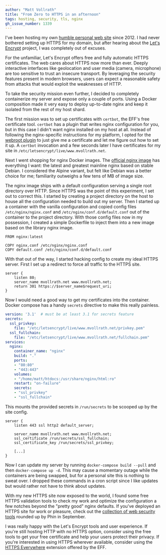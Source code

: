 ```yaml
---
author: "Matt Vollrath"
title: "From Zero to HTTPS in an afternoon"
tags: hosting, security, tls, nginx
gh_issue_number: 1339
---
```


I've been hosting my own [humble personal web site](https://mvollrath.net) since 2012. I had never bothered setting up HTTPS for my domain, but after hearing about the [Let's Encrypt](https://letsencrypt.org/) project, I was completely out of excuses.

For the unfamiliar, Let's Encrypt offers free and fully automatic HTTPS certificates. The web cares about HTTPS now more than ever. Deeply interactive interfaces like geolocation and user media (camera, microphone) are too sensitive to trust an insecure transport. By leveraging the security features present in modern browsers, users can expect a reasonable safety from attacks that would exploit the weaknesses of HTTP.

To take the security mission even further, I decided to completely containerize my server and expose only a couple of ports. Using a Docker composition made it very easy to deploy up-to-date nginx and keep it isolated from the rest of my host shard.

The first mission was to set up certificates with `certbot`, the EFF's free certificate tool. `certbot` has a plugin that writes nginx configuration for you, but in this case I didn't want nginx installed on my host at all. Instead of following the nginx-specific instructions for my platform, I opted for the [webroot plugin](https://certbot.eff.org/docs/using.html#webroot) to just give me a certificate and let me figure out how to set it up. A `certbot` invocation and a few seconds later I have certificates for my site in `/etc/letsencrypt/live/www.mvollrath.net`.

Next I went shopping for nginx Docker images. The [official nginx image](https://store.docker.com/images/nginx) has everything I want: the latest and greatest mainline nginx based on stable Debian. I considered the Alpine variant, but felt like Debian was a better choice for me; familiarity outweighs a few tens of MB of image size.

The nginx image ships with a default configuration serving a single root directory over HTTP. Since HTTPS was the point of this experiment, I set out to correct this. I started by creating a project directory on the host to house all the configuration needed to build out my server. Then I started up a container with the vanilla configuration and copied config files `/etc/nginx/nginx.conf` and `/etc/nginx/conf.d/default.conf` out of the container to the project directory. With those config files now in my possession, I created a simple Dockerfile to inject them into a new image based on the library nginx image.

```docker
FROM nginx:latest

COPY nginx.conf /etc/nginx/nginx.conf
COPY default.conf /etc/nginx/conf.d/default.conf
```

With that out of the way, I started hacking config to create my ideal HTTPS server. First I set up a redirect to force all traffic to the HTTPS site.

```nginx
server {
    listen 80;
    server_name mvollrath.net www.mvollrath.net;
    return 301 https://$server_name$request_uri;
}
```

Now I would need a good way to get my certificates into the container. Docker compose has a handy `secrets` directive to make this really painless.

```yaml
version: '3.1'  # must be at least 3.1 for secrets feature
secrets:
  ssl_privkey:
    file: "/etc/letsencrypt/live/www.mvollrath.net/privkey.pem"
  ssl_fullchain:
    file: "/etc/letsencrypt/live/www.mvollrath.net/fullchain.pem"
services:
  nginx:
    container_name: "nginx"
    build: "."
    ports:
    - "80:80"
    - "443:443"
    volumes:
    - "/home/matt/htdocs:/usr/share/nginx/html:ro"
    restart: "on-failure"
    secrets:
    - "ssl_privkey"
    - "ssl_fullchain"
```

This mounts the provided secrets in `/run/secrets` to be scooped up by the site config.

```nginx
server {
    listen 443 ssl http2 default_server;

    server_name mvollrath.net www.mvollrath.net;
    ssl_certificate /run/secrets/ssl_fullchain;
    ssl_certificate_key /run/secrets/ssl_privkey;

    [...]
}
```

Now I can update my server by running `docker-compose build --pull` and then `docker-compose up -d`. This may cause a momentary outage while the containers are being swapped, but for a personal site this is nothing to sweat over. I dropped these commands in a cron script since I like updates but would rather not have to think about updates.

With my new HTTPS site now exposed to the world, I found some free HTTPS validation tools to check my work and optimize the configuration a few notches beyond the "pretty good" nginx defaults. If you've deployed an HTTPS site for work or pleasure, check out the [collection of web security tools](/blog/2017/09/19/web-security-services-roundup) rounded up by Phin in September.

I was really happy with the Let's Encrypt tools and user experience. If you're still hosting HTTP with no HTTPS option, consider using the free tools to get your free certificate and help your users protect their privacy. If you're interested in using HTTPS wherever available, consider using the [HTTPS Everywhere](https://www.eff.org/https-everywhere) extension offered by the EFF.
